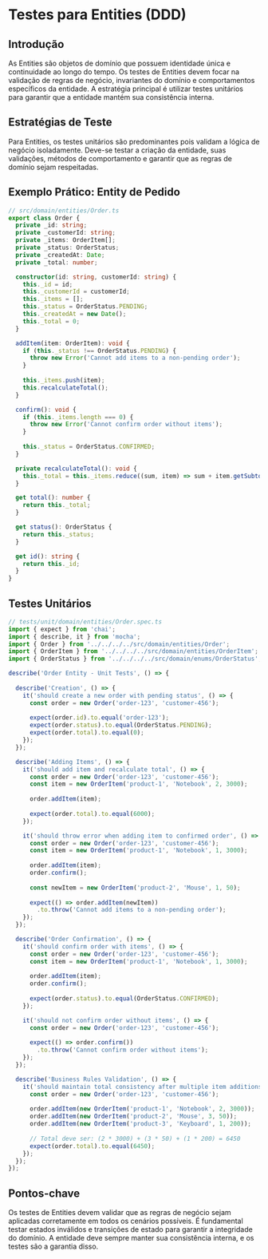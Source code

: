 # Testes para Entities (DDD)

## Introdução

As Entities são objetos de domínio que possuem identidade única e continuidade ao longo do tempo. Os testes de Entities devem focar na validação de regras de negócio, invariantes do domínio e comportamentos específicos da entidade. A estratégia principal é utilizar testes unitários para garantir que a entidade mantém sua consistência interna.

## Estratégias de Teste

Para Entities, os testes unitários são predominantes pois validam a lógica de negócio isoladamente. Deve-se testar a criação da entidade, suas validações, métodos de comportamento e garantir que as regras de domínio sejam respeitadas.

## Exemplo Prático: Entity de Pedido

```typescript
// src/domain/entities/Order.ts
export class Order {
  private _id: string;
  private _customerId: string;
  private _items: OrderItem[];
  private _status: OrderStatus;
  private _createdAt: Date;
  private _total: number;

  constructor(id: string, customerId: string) {
    this._id = id;
    this._customerId = customerId;
    this._items = [];
    this._status = OrderStatus.PENDING;
    this._createdAt = new Date();
    this._total = 0;
  }

  addItem(item: OrderItem): void {
    if (this._status !== OrderStatus.PENDING) {
      throw new Error('Cannot add items to a non-pending order');
    }
    
    this._items.push(item);
    this.recalculateTotal();
  }

  confirm(): void {
    if (this._items.length === 0) {
      throw new Error('Cannot confirm order without items');
    }
    
    this._status = OrderStatus.CONFIRMED;
  }

  private recalculateTotal(): void {
    this._total = this._items.reduce((sum, item) => sum + item.getSubtotal(), 0);
  }

  get total(): number {
    return this._total;
  }

  get status(): OrderStatus {
    return this._status;
  }

  get id(): string {
    return this._id;
  }
}
```

## Testes Unitários

```typescript
// tests/unit/domain/entities/Order.spec.ts
import { expect } from 'chai';
import { describe, it } from 'mocha';
import { Order } from '../../../../src/domain/entities/Order';
import { OrderItem } from '../../../../src/domain/entities/OrderItem';
import { OrderStatus } from '../../../../src/domain/enums/OrderStatus';

describe('Order Entity - Unit Tests', () => {
  
  describe('Creation', () => {
    it('should create a new order with pending status', () => {
      const order = new Order('order-123', 'customer-456');
      
      expect(order.id).to.equal('order-123');
      expect(order.status).to.equal(OrderStatus.PENDING);
      expect(order.total).to.equal(0);
    });
  });

  describe('Adding Items', () => {
    it('should add item and recalculate total', () => {
      const order = new Order('order-123', 'customer-456');
      const item = new OrderItem('product-1', 'Notebook', 2, 3000);
      
      order.addItem(item);
      
      expect(order.total).to.equal(6000);
    });

    it('should throw error when adding item to confirmed order', () => {
      const order = new Order('order-123', 'customer-456');
      const item = new OrderItem('product-1', 'Notebook', 1, 3000);
      
      order.addItem(item);
      order.confirm();
      
      const newItem = new OrderItem('product-2', 'Mouse', 1, 50);
      
      expect(() => order.addItem(newItem))
        .to.throw('Cannot add items to a non-pending order');
    });
  });

  describe('Order Confirmation', () => {
    it('should confirm order with items', () => {
      const order = new Order('order-123', 'customer-456');
      const item = new OrderItem('product-1', 'Notebook', 1, 3000);
      
      order.addItem(item);
      order.confirm();
      
      expect(order.status).to.equal(OrderStatus.CONFIRMED);
    });

    it('should not confirm order without items', () => {
      const order = new Order('order-123', 'customer-456');
      
      expect(() => order.confirm())
        .to.throw('Cannot confirm order without items');
    });
  });

  describe('Business Rules Validation', () => {
    it('should maintain total consistency after multiple item additions', () => {
      const order = new Order('order-123', 'customer-456');
      
      order.addItem(new OrderItem('product-1', 'Notebook', 2, 3000));
      order.addItem(new OrderItem('product-2', 'Mouse', 3, 50));
      order.addItem(new OrderItem('product-3', 'Keyboard', 1, 200));
      
      // Total deve ser: (2 * 3000) + (3 * 50) + (1 * 200) = 6450
      expect(order.total).to.equal(6450);
    });
  });
});
```

## Pontos-chave

Os testes de Entities devem validar que as regras de negócio sejam aplicadas corretamente em todos os cenários possíveis. É fundamental testar estados inválidos e transições de estado para garantir a integridade do domínio. A entidade deve sempre manter sua consistência interna, e os testes são a garantia disso.
